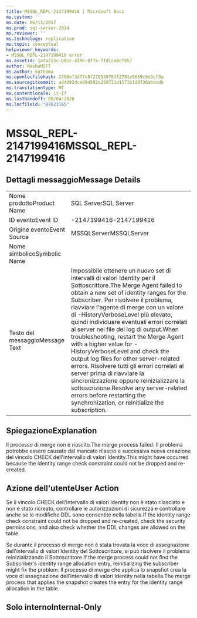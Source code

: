 ```yaml
---
title: MSSQL_REPL-2147199416 | Microsoft Docs
ms.custom: ''
ms.date: 06/13/2017
ms.prod: sql-server-2014
ms.reviewer: ''
ms.technology: replication
ms.topic: conceptual
helpviewer_keywords:
- MSSQL_REPL-2147199416 error
ms.assetid: 1afa223c-b0cc-418b-87fe-7fd1ca0cf957
author: MashaMSFT
ms.author: mathoma
ms.openlocfilehash: 2790ef3d77c8f270559783f2781e5659c9d3cf9a
ms.sourcegitcommit: ad4d92dce894592a259721a1571b1d8736abacdb
ms.translationtype: MT
ms.contentlocale: it-IT
ms.lasthandoff: 08/04/2020
ms.locfileid: "87623165"
---
```

# <a name="mssql_repl-2147199416"></a><span data-ttu-id="9b55c-102">MSSQL_REPL-2147199416</span><span class="sxs-lookup"><span data-stu-id="9b55c-102">MSSQL_REPL-2147199416</span></span>
    
## <a name="message-details"></a><span data-ttu-id="9b55c-103">Dettagli messaggio</span><span class="sxs-lookup"><span data-stu-id="9b55c-103">Message Details</span></span>  
  
|||  
|-|-|  
|<span data-ttu-id="9b55c-104">Nome prodotto</span><span class="sxs-lookup"><span data-stu-id="9b55c-104">Product Name</span></span>|<span data-ttu-id="9b55c-105">SQL Server</span><span class="sxs-lookup"><span data-stu-id="9b55c-105">SQL Server</span></span>|  
|<span data-ttu-id="9b55c-106">ID evento</span><span class="sxs-lookup"><span data-stu-id="9b55c-106">Event ID</span></span>|<span data-ttu-id="9b55c-107">-2147199416</span><span class="sxs-lookup"><span data-stu-id="9b55c-107">-2147199416</span></span>|  
|<span data-ttu-id="9b55c-108">Origine evento</span><span class="sxs-lookup"><span data-stu-id="9b55c-108">Event Source</span></span>|<span data-ttu-id="9b55c-109">MSSQLServer</span><span class="sxs-lookup"><span data-stu-id="9b55c-109">MSSQLServer</span></span>|  
|<span data-ttu-id="9b55c-110">Nome simbolico</span><span class="sxs-lookup"><span data-stu-id="9b55c-110">Symbolic Name</span></span>||  
|<span data-ttu-id="9b55c-111">Testo del messaggio</span><span class="sxs-lookup"><span data-stu-id="9b55c-111">Message Text</span></span>|<span data-ttu-id="9b55c-112">Impossibile ottenere un nuovo set di intervalli di valori Identity per il Sottoscrittore.</span><span class="sxs-lookup"><span data-stu-id="9b55c-112">The Merge Agent failed to obtain a new set of identity ranges for the Subscriber.</span></span> <span data-ttu-id="9b55c-113">Per risolvere il problema, riavviare l'agente di merge con un valore di -HistoryVerboseLevel più elevato, quindi individuare eventuali errori correlati al server nei file dei log di output.</span><span class="sxs-lookup"><span data-stu-id="9b55c-113">When troubleshooting, restart the Merge Agent with a higher value for -HistoryVerboseLevel and check the output log files for other server-related errors.</span></span> <span data-ttu-id="9b55c-114">Risolvere tutti gli errori correlati al server prima di riavviare la sincronizzazione oppure reinizializzare la sottoscrizione.</span><span class="sxs-lookup"><span data-stu-id="9b55c-114">Resolve any server-related errors before restarting the synchronization, or reinitialize the subscription.</span></span>|  
  
## <a name="explanation"></a><span data-ttu-id="9b55c-115">Spiegazione</span><span class="sxs-lookup"><span data-stu-id="9b55c-115">Explanation</span></span>  
 <span data-ttu-id="9b55c-116">Il processo di merge non è riuscito.</span><span class="sxs-lookup"><span data-stu-id="9b55c-116">The merge process failed.</span></span> <span data-ttu-id="9b55c-117">Il problema potrebbe essere causato dal mancato rilascio e successiva nuova creazione del vincolo CHECK dell'intervallo di valori Identity.</span><span class="sxs-lookup"><span data-stu-id="9b55c-117">This might have occurred because the identity range check constraint could not be dropped and re-created.</span></span>  
  
## <a name="user-action"></a><span data-ttu-id="9b55c-118">Azione dell'utente</span><span class="sxs-lookup"><span data-stu-id="9b55c-118">User Action</span></span>  
 <span data-ttu-id="9b55c-119">Se il vincolo CHECK dell'intervallo di valori Identity non è stato rilasciato e non è stato ricreato, controllare le autorizzazioni di sicurezza e controllare anche se le modifiche DDL sono consentite nella tabella.</span><span class="sxs-lookup"><span data-stu-id="9b55c-119">If the identity range check constraint could not be dropped and re-created, check the security permissions, and also check whether the DDL changes are allowed on the table.</span></span>  
  
 <span data-ttu-id="9b55c-120">Se durante il processo di merge non è stata trovata la voce di assegnazione dell'intervallo di valori Identity del Sottoscrittore, si può risolvere il problema reinizializzando il Sottoscrittore.</span><span class="sxs-lookup"><span data-stu-id="9b55c-120">If the merge process could not find the Subscriber's identity range allocation entry, reinitializing the subscriber might fix the problem.</span></span> <span data-ttu-id="9b55c-121">Il processo di merge che applica lo snapshot crea la voce di assegnazione dell'intervallo di valori Identity nella tabella.</span><span class="sxs-lookup"><span data-stu-id="9b55c-121">The merge process that applies the snapshot creates the entry for the identity range allocation in the table.</span></span>  
  
## <a name="internal-only"></a><span data-ttu-id="9b55c-122">Solo interno</span><span class="sxs-lookup"><span data-stu-id="9b55c-122">Internal-Only</span></span>  
  
